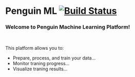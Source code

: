 # Penguin ML [![Build Status](https://app.travis-ci.com/yurikong/PenguinML.svg?branch=main)](https://app.travis-ci.com/yurikong/PenguinML)

### Welcome to Penguin Machine Learning Platform!

&nbsp;

This platform allows you to:
  - Prepare, process, and train your data...
  - Monitor traning progress...
  - Visualize traning results...
